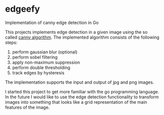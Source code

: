 # edgeefy
Implementation of canny edge detection in Go

This projects implements edge detection in a given image using the so called [canny algorithm](https://en.wikipedia.org/wiki/Canny_edge_detector).
The implemented algorithm consists of the following steps:
1. perform gaussian blur (optional)
2. perform sobel filtering
3. apply non-maximum suppression
4. perform double thresholding
5. track edges by hysteresis

The implementation supports the input and output of jpg and png images.  

I started this project to get more familiar with the go programming language.
In the future I would like to use the edge detection functionality to transform images into something that looks like a grid representation of the main features of the image.
